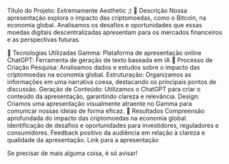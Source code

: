 Título do Projeto: Extremamente Aesthetic ;)
📒 Descrição
Nossa apresentação explora o impacto das criptomoedas, como o Bitcoin, na economia global. Analisamos os desafios e oportunidades que essas moedas digitais descentralizadas apresentam para os mercados financeiros e as perspectivas futuras.

🤖 Tecnologias Utilizadas
Gamma: Plataforma de apresentação online
ChatGPT: Ferramenta de geração de texto baseada em IA
🧐 Processo de Criação
Pesquisa: Analisamos dados e estudos sobre o impacto das criptomoedas na economia global.
Estruturação: Organizamos as informações em uma narrativa coesa, destacando os principais pontos de discussão.
Geração de Conteúdo: Utilizamos o ChatGPT para criar o conteúdo da apresentação, garantindo clareza e relevância.
Design: Criamos uma apresentação visualmente atraente no Gamma para comunicar nossas ideias de forma eficaz.
🚀 Resultados
Compreensão aprofundada do impacto das criptomoedas na economia global.
Identificação de desafios e oportunidades para investidores, reguladores e consumidores.
Feedback positivo da audiência em relação à clareza e qualidade da apresentação.
Link para a apresentação

Se precisar de mais alguma coisa, é só avisar!
